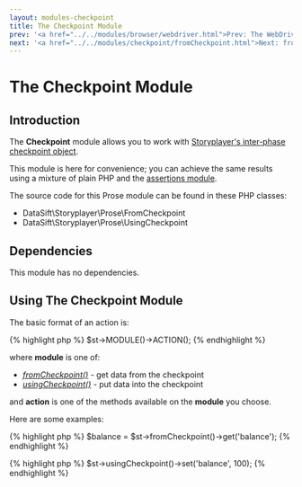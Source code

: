 ```yaml
---
layout: modules-checkpoint
title: The Checkpoint Module
prev: '<a href="../../modules/browser/webdriver.html">Prev: The WebDriver Library</a>'
next: '<a href="../../modules/checkpoint/fromCheckpoint.html">Next: fromCheckpoint()</a>'
---
```


# The Checkpoint Module

## Introduction

The __Checkpoint__ module allows you to work with [Storyplayer's inter-phase checkpoint object](../../stories/the-checkpoint.html).

This module is here for convenience; you can achieve the same results using a mixture of plain PHP and the [assertions module](../assertions/index.html).

The source code for this Prose module can be found in these PHP classes:

* DataSift\Storyplayer\Prose\FromCheckpoint
* DataSift\Storyplayer\Prose\UsingCheckpoint

## Dependencies

This module has no dependencies.

## Using The Checkpoint Module

The basic format of an action is:

{% highlight php %}
$st->MODULE()->ACTION();
{% endhighlight %}

where __module__ is one of:

* _[fromCheckpoint()](fromCheckpoint.html)_ - get data from the checkpoint
* _[usingCheckpoint()](usingCheckpoint.html)_ - put data into the checkpoint

and __action__ is one of the methods available on the __module__ you choose.

Here are some examples:

{% highlight php %}
$balance = $st->fromCheckpoint()->get('balance');
{% endhighlight %}

{% highlight php %}
$st->usingCheckpoint()->set('balance', 100);
{% endhighlight %}